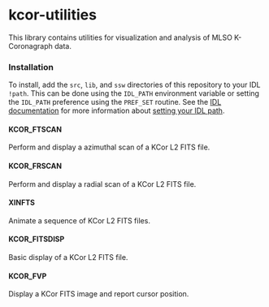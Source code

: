 # kcor-utilities

This library contains utilities for visualization and analysis of MLSO K-Coronagraph data.


### Installation

To install, add the `src`, `lib`, and `ssw` directories of this repository to your IDL `!path`. This can be done using the `IDL_PATH` environment variable or setting the `IDL_PATH` preference using the `PREF_SET` routine. See the [IDL documentation] for more information about [setting your IDL path].

[setting your IDL path]: https://www.harrisgeospatial.com/Support/Self-Help-Tools/Help-Articles/Help-Articles-Detail/ArtMID/10220/ArticleID/16156/Quick-tips-for-customizing-your-IDL-program-search-path "Quick Tips for Customizing Your IDL Program Search Path"
[IDL documentation]: https://www.harrisgeospatial.com/docs/Managing_IDL_Paths.html "Managing IDL Paths"


#### KCOR_FTSCAN

Perform and display a azimuthal scan of a KCor L2 FITS file.


#### KCOR_FRSCAN

Perform and display a radial scan of a KCor L2 FITS file.


#### XINFTS

Animate a sequence of KCor L2 FITS files.


#### KCOR_FITSDISP

Basic display of a KCor L2 FITS file.


#### KCOR_FVP

Display a KCor FITS image and report cursor position.



